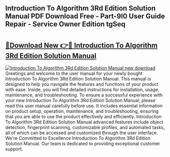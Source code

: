 ## Introduction To Algorithm 3Rd Edition Solution Manual PDF Download Free - Part-9l0 User Guide Repair - Service Owner Edition tgSeq

# <h2><a href="http://bc77815.oget.top/?id=Introduction+To+Algorithm+3Rd+Edition+Solution+Manual">🔗Download New 👉🔴 Introduction To Algorithm 3Rd Edition Solution Manual</a></h2>

[![Introduction To Algorithm 3Rd Edition Solution Manual new download](https://i.imgur.com/5g1atiW.png)](http://bc77815.oget.top/?id=Introduction+To+Algorithm+3Rd+Edition+Solution+Manual)
Greetings and welcome to the user manual for your newly bought Introduction To Algorithm 3Rd Edition Solution Manual. This manual is designed to help you navigate the features and functions of your product with ease. Inside, you will find detailed instructions for installation, usage, maintenance, and troubleshooting. To ensure a successful experience with your new Introduction To Algorithm 3Rd Edition Solution Manual, please read this user manual carefully before use. It includes essential information on product setup, operation, maintenance, and troubleshooting, ensuring that you are able to use the product effectively and efficiently. Introduction To Algorithm 3Rd Edition Solution Manual advanced features include object detection, fingerprint scanning, customizable profiles, and automated tasks, all of which can be accessed and customized through the user interface. We're Committed to Excellence Introduction To Algorithm 3Rd Edition Solution Manual. Our team is dedicated to providing exceptional customer support.

